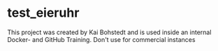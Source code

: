 # test_eieruhr

This project was created by Kai Bohstedt and is used inside an internal Docker- and GitHub Training.
Don't use for commercial instances
